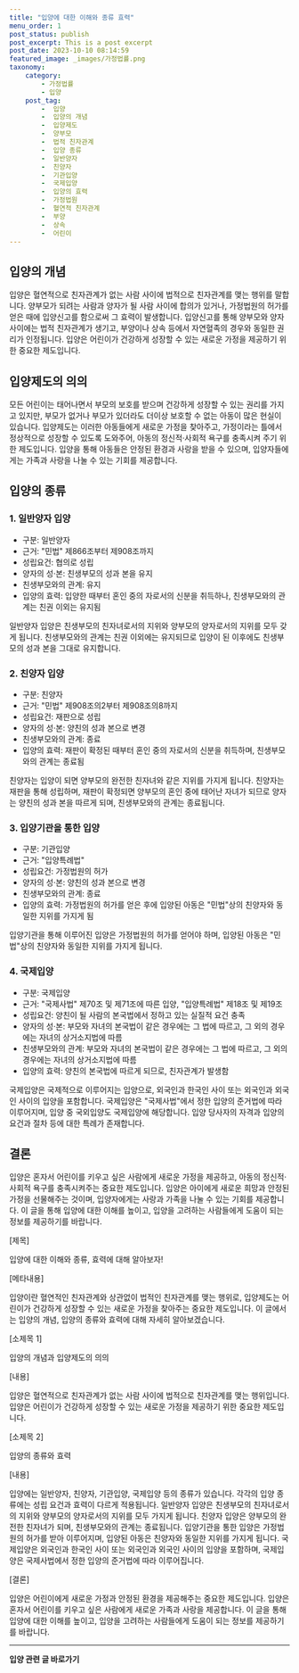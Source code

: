 ```yaml
---
title: "입양에 대한 이해와 종류 효력"
menu_order: 1
post_status: publish
post_excerpt: This is a post excerpt
post_date: 2023-10-10 08:14:59
featured_image: _images/가정법률.png
taxonomy:
    category:
        - 가정법률
        - 입양
    post_tag:
        -  입양
        -  입양의 개념
        -  입양제도
        -  양부모
        -  법적 친자관계
        -  입양 종류
        -  일반양자
        -  친양자
        -  기관입양
        -  국제입양
        -  입양의 효력
        -  가정법원
        -  혈연적 친자관계
        -  부양
        -  상속
        -  어린이
---
```



## 입양의 개념

입양은 혈연적으로 친자관계가 없는 사람 사이에 법적으로 친자관계를 맺는 행위를 말합니다. 양부모가 되려는 사람과 양자가 될 사람 사이에 합의가 있거나, 가정법원의 허가를 얻은 때에 입양신고를 함으로써 그 효력이 발생합니다. 입양신고를 통해 양부모와 양자 사이에는 법적 친자관계가 생기고, 부양이나 상속 등에서 자연혈족의 경우와 동일한 권리가 인정됩니다. 입양은 어린이가 건강하게 성장할 수 있는 새로운 가정을 제공하기 위한 중요한 제도입니다.

## 입양제도의 의의

모든 어린이는 태어나면서 부모의 보호를 받으며 건강하게 성장할 수 있는 권리를 가지고 있지만, 부모가 없거나 부모가 있더라도 더이상 보호할 수 없는 아동이 많은 현실이 있습니다. 입양제도는 이러한 아동들에게 새로운 가정을 찾아주고, 가정이라는 틀에서 정상적으로 성장할 수 있도록 도와주어, 아동의 정신적·사회적 욕구를 충족시켜 주기 위한 제도입니다. 입양을 통해 아동들은 안정된 환경과 사랑을 받을 수 있으며, 입양자들에게는 가족과 사랑을 나눌 수 있는 기회를 제공합니다.

## 입양의 종류

### 1. 일반양자 입양

- 구분: 일반양자
- 근거: "민법" 제866조부터 제908조까지
- 성립요건: 협의로 성립
- 양자의 성·본: 친생부모의 성과 본을 유지
- 친생부모와의 관계: 유지
- 입양의 효력: 입양한 때부터 혼인 중의 자로서의 신분을 취득하나, 친생부모와의 관계는 친권 이외는 유지됨

일반양자 입양은 친생부모의 친자녀로서의 지위와 양부모의 양자로서의 지위를 모두 갖게 됩니다. 친생부모와의 관계는 친권 이외에는 유지되므로 입양이 된 이후에도 친생부모의 성과 본을 그대로 유지합니다.

### 2. 친양자 입양

- 구분: 친양자
- 근거: "민법" 제908조의2부터 제908조의8까지
- 성립요건: 재판으로 성립
- 양자의 성·본: 양친의 성과 본으로 변경
- 친생부모와의 관계: 종료
- 입양의 효력: 재판이 확정된 때부터 혼인 중의 자로서의 신분을 취득하며, 친생부모와의 관계는 종료됨

친양자는 입양이 되면 양부모의 완전한 친자녀와 같은 지위를 가지게 됩니다. 친양자는 재판을 통해 성립하며, 재판이 확정되면 양부모의 혼인 중에 태어난 자녀가 되므로 양자는 양친의 성과 본을 따르게 되며, 친생부모와의 관계는 종료됩니다.

### 3. 입양기관을 통한 입양

- 구분: 기관입양
- 근거: "입양특례법"
- 성립요건: 가정법원의 허가
- 양자의 성·본: 양친의 성과 본으로 변경
- 친생부모와의 관계: 종료
- 입양의 효력: 가정법원의 허가를 얻은 후에 입양된 아동은 "민법"상의 친양자와 동일한 지위를 가지게 됨

입양기관을 통해 이루어진 입양은 가정법원의 허가를 얻어야 하며, 입양된 아동은 "민법"상의 친양자와 동일한 지위를 가지게 됩니다.

### 4. 국제입양

- 구분: 국제입양
- 근거: "국제사법" 제70조 및 제71조에 따른 입양, "입양특례법" 제18조 및 제19조
- 성립요건: 양친이 될 사람의 본국법에서 정하고 있는 실질적 요건 충족
- 양자의 성·본: 부모와 자녀의 본국법이 같은 경우에는 그 법에 따르고, 그 외의 경우에는 자녀의 상거소지법에 따름
- 친생부모와의 관계: 부모와 자녀의 본국법이 같은 경우에는 그 법에 따르고, 그 외의 경우에는 자녀의 상거소지법에 따름
- 입양의 효력: 양친의 본국법에 따르게 되므로, 친자관계가 발생함

국제입양은 국제적으로 이루어지는 입양으로, 외국인과 한국인 사이 또는 외국인과 외국인 사이의 입양을 포함합니다. 국제입양은 "국제사법"에서 정한 입양의 준거법에 따라 이루어지며, 입양 중 국외입양도 국제입양에 해당합니다. 입양 당사자의 자격과 입양의 요건과 절차 등에 대한 특례가 존재합니다.

## 결론

입양은 혼자서 어린이를 키우고 싶은 사람에게 새로운 가정을 제공하고, 아동의 정신적·사회적 욕구를 충족시켜주는 중요한 제도입니다. 입양은 아이에게 새로운 희망과 안정된 가정을 선물해주는 것이며, 입양자에게는 사랑과 가족을 나눌 수 있는 기회를 제공합니다. 이 글을 통해 입양에 대한 이해를 높이고, 입양을 고려하는 사람들에게 도움이 되는 정보를 제공하기를 바랍니다.

[제목]

입양에 대한 이해와 종류, 효력에 대해 알아보자!

[메타내용]

입양이란 혈연적인 친자관계와 상관없이 법적인 친자관계를 맺는 행위로, 입양제도는 어린이가 건강하게 성장할 수 있는 새로운 가정을 찾아주는 중요한 제도입니다. 이 글에서는 입양의 개념, 입양의 종류와 효력에 대해 자세히 알아보겠습니다.

[소제목 1]

입양의 개념과 입양제도의 의의

[내용]

입양은 혈연적으로 친자관계가 없는 사람 사이에 법적으로 친자관계를 맺는 행위입니다. 입양은 어린이가 건강하게 성장할 수 있는 새로운 가정을 제공하기 위한 중요한 제도입니다.

[소제목 2]

입양의 종류와 효력

[내용]

입양에는 일반양자, 친양자, 기관입양, 국제입양 등의 종류가 있습니다. 각각의 입양 종류에는 성립 요건과 효력이 다르게 적용됩니다. 일반양자 입양은 친생부모의 친자녀로서의 지위와 양부모의 양자로서의 지위를 모두 가지게 됩니다. 친양자 입양은 양부모의 완전한 친자녀가 되며, 친생부모와의 관계는 종료됩니다. 입양기관을 통한 입양은 가정법원의 허가를 받아 이루어지며, 입양된 아동은 친양자와 동일한 지위를 가지게 됩니다. 국제입양은 외국인과 한국인 사이 또는 외국인과 외국인 사이의 입양을 포함하며, 국제입양은 국제사법에서 정한 입양의 준거법에 따라 이루어집니다.

[결론]

입양은 어린이에게 새로운 가정과 안정된 환경을 제공해주는 중요한 제도입니다. 입양은 혼자서 어린이를 키우고 싶은 사람에게 새로운 가족과 사랑을 제공합니다. 이 글을 통해 입양에 대한 이해를 높이고, 입양을 고려하는 사람들에게 도움이 되는 정보를 제공하기를 바랍니다.
























<!-- wp:separator -->
<hr class="wp-block-separator has-alpha-channel-opacity"/>
<!-- /wp:separator -->

<!-- wp:group {"backgroundColor":"base","layout":{"type":"constrained"}} -->
<div class="wp-block-group has-base-background-color has-background"><!-- wp:paragraph {"align":"center","fontSize":"large"} -->
<p class="has-text-align-center has-large-font-size"><strong>입양 관련 글 바로가기</strong></p>
<!-- /wp:paragraph -->


<!-- wp:latest-posts
{"categories":[{"id":1407,"count":19,"description":"","link":"https://uknowlaw.com/category/%ec%9e%85%ec%96%91/","name":"입양","slug":"입양","taxonomy":"category","parent":0,"meta":[],"_links":{"self":[{"href":"https://uknowlaw.com/wp-json/wp/v2/categories/1407"}],"collection":[{"href":"https://uknowlaw.com/wp-json/wp/v2/categories"}],"about":[{"href":"https://uknowlaw.com/wp-json/wp/v2/taxonomies/category"}],"wp:post_type":[{"href":"https://uknowlaw.com/wp-json/wp/v2/posts?categories=1407"}],"curies":[{"name":"wp","href":"https://api.w.org/{rel}","templated":true}]}}],"postsToShow":100,"excerptLength":28,"postLayout":"grid","columns":2,"featuredImageAlign":"left","featuredImageSizeSlug":"large","fontSize":"medium"} /--></div>
<!-- /wp:group -->